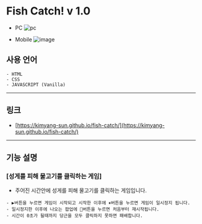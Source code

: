 # Fish Catch! v 1.0

- PC
  ![pc](https://user-images.githubusercontent.com/56675004/98459298-e85f1800-21dc-11eb-8d1e-5f9dc4e5ba5b.png)

- Mobile
  ![image](https://user-images.githubusercontent.com/56675004/98459326-383ddf00-21dd-11eb-889d-e68ff473ef29.png)

## 사용 언어

```
- HTML
- CSS
- JAVASCRIPT (Vanilla)
```

---

## 링크

- [https://kimyang-sun.github.io/fish-catch/](https://kimyang-sun.github.io/fish-catch/)

---

## 기능 설명

### [성게를 피해 물고기를 클릭하는 게임]

- 주어진 시간안에 성게를 피해 물고기를 클릭하는 게임입니다.

```
- ▶버튼을 누르면 게임이 시작되고 시작한 이후에 ⏸버튼을 누르면 게임이 일시정지 됩니다.
- 일시정지한 이후에 나오는 팝업에 🔄버튼을 누르면 처음부터 재시작됩니다.
- 시간이 0초가 될때까지 당근을 모두 클릭하지 못하면 패배합니다.
```
